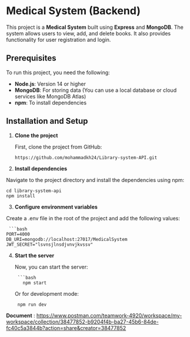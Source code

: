 # Medical System (Backend)

This project is a **Medical System** built using **Express** and **MongoDB**. The system allows users to view, add, and delete books. It also provides functionality for user registration and login.

## Prerequisites

To run this project, you need the following:

- **Node.js**: Version 14 or higher
- **MongoDB**: For storing data (You can use a local database or cloud services like MongoDB Atlas)
- **npm**: To install dependencies

## Installation and Setup

1. **Clone the project**

   First, clone the project from GitHub:

   ```bash
   https://github.com/mohammadkh24/Library-system-API.git

2. **Install dependencies**

Navigate to the project directory and install the dependencies using npm:

    cd library-system-api
    npm install

3. **Configure environment variables**

Create a .env file in the root of the project and add the following values:

     ```bash
    PORT=4000
    DB_URI=mongodb://localhost:27017/MedicalSystem
    JWT_SECRET="lsvnsjlnsdjvnvjkvssv"

4. **Start the server**

     Now, you can start the server:
   
        ```bash
          npm start
     Or for development mode:

        npm run dev

**Document** :
   https://www.postman.com/teamwork-4920/workspace/my-workspace/collection/38477852-b9204f4b-ba27-45b6-84de-fc40c5a3844b?action=share&creator=38477852


   
